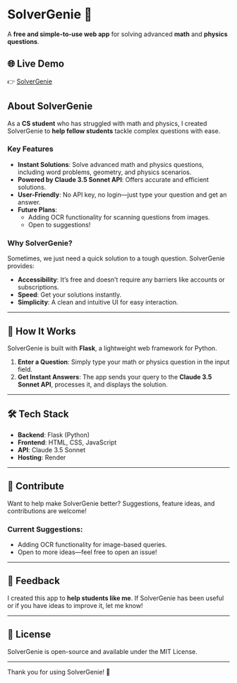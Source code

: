 
# SolverGenie 🌟  
A **free and simple-to-use web app** for solving advanced **math** and **physics questions**.  

## 🌐 Live Demo  
👉 [SolverGenie](https://solvergenie.onrender.com/)  

## About SolverGenie  
As a **CS student** who has struggled with math and physics, I created SolverGenie to **help fellow students** tackle complex questions with ease.  

### Key Features  
- **Instant Solutions**: Solve advanced math and physics questions, including word problems, geometry, and physics scenarios.  
- **Powered by Claude 3.5 Sonnet API**: Offers accurate and efficient solutions.  
- **User-Friendly**: No API key, no login—just type your question and get an answer.  
- **Future Plans**:  
  - Adding OCR functionality for scanning questions from images.  
  - Open to suggestions!  

### Why SolverGenie?  
Sometimes, we just need a quick solution to a tough question. SolverGenie provides:  
- **Accessibility**: It’s free and doesn’t require any barriers like accounts or subscriptions.  
- **Speed**: Get your solutions instantly.  
- **Simplicity**: A clean and intuitive UI for easy interaction.  

---

## 🚀 How It Works  
SolverGenie is built with **Flask**, a lightweight web framework for Python.  

1. **Enter a Question**: Simply type your math or physics question in the input field.  
2. **Get Instant Answers**: The app sends your query to the **Claude 3.5 Sonnet API**, processes it, and displays the solution.  

---

## 🛠️ Tech Stack  
- **Backend**: Flask (Python)  
- **Frontend**: HTML, CSS, JavaScript  
- **API**: Claude 3.5 Sonnet  
- **Hosting**: Render  

---

## 🤝 Contribute  
Want to help make SolverGenie better? Suggestions, feature ideas, and contributions are welcome!  
### Current Suggestions:  
- Adding OCR functionality for image-based queries.  
- Open to more ideas—feel free to open an issue!  

---

## 💌 Feedback  
I created this app to **help students like me**. If SolverGenie has been useful or if you have ideas to improve it, let me know!  

---

## 📜 License  
SolverGenie is open-source and available under the MIT License.  

---

Thank you for using SolverGenie! 🌹  
